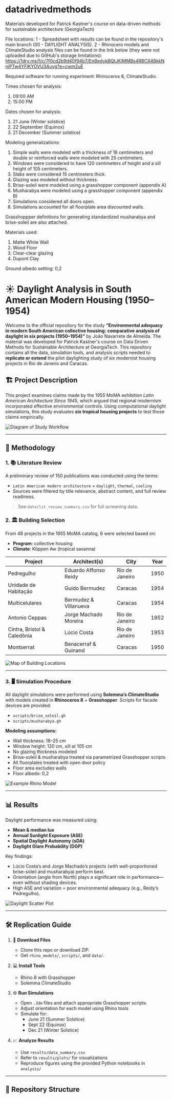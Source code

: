 # datadrivedmethods
Materials developed for Patrick Kastner's course on data-driven methods for sustainable architecture (GeorgiaTech)

File locations:
1 - Spreadsheet with results can be found in the repository's main branch (00 - DAYLIGHT ANALYSIS).
2 - Rhinocero models and ClimateStudio analysis files can be found in the link below (they were not uploaded due to GitHub's storage limitations):
https://1drv.ms/f/c/7f0cd2b9d40f94b7/EnBedykBQtJKjMMBs4RBCX4BkkNnjPTw4YFlKYOVU3Auyg?e=cwm2uE

Required software for running experiment:
Rhinoceros 8, ClimateStudio.

Times chosen for analysis:
1. 09:00 AM
2. 15:00 PM

Dates chosen for analysis:
1. 21 June (Winter solstice)
2. 22 September (Equinox)
3. 21 December (Summer solstice)

Modeling generalizations:
1. Simple walls were modeled with a thickness of 18 centimeters and double or reinforced walls were modeled
with 25 centimeters.
2. Windows were considered to have 120 centimeters of height and a sill height of 105 centimeters.
3. Slabs were considered 15 centimeters thick.
4. Glazing was modeled without thickness.
5. Brise-soleil were modeled using a grasshopper component (appendix A)
6. Musharabya were modeled using a grasshopper component (appendix B)
7. Simulations considered all doors open.
8. Simulations accounted for all floorplate area discounted walls.

Grasshoppper definitions for generating standardized musharabya and brise-soleil are also attached.

Materials used:
1. Matte White Wall
2. Wood Floor
3. Clear-clear glazing
4. Dupont Clay

Ground albedo setting: 0,2

# ☀️ Daylight Analysis in South American Modern Housing (1950–1954)

Welcome to the official repository for the study **“Environmental adequacy in modern South American collective housing: comparative analysis of daylight in six projects (1950–1954)”** by João Navarrete de Almeida. The material was developed for Patrick Kastner's course on Data Driven Methods for Sustainable Architecture at GeorgiaTech. This repository contains all the data, simulation tools, and analysis scripts needed to **replicate or extend** the pilot daylighting study of six modernist housing projects in Rio de Janeiro and Caracas.

## 🏗️ Project Description

This project examines claims made by the 1955 MoMA exhibition *Latin American Architecture Since 1945*, which argued that regional modernism incorporated effective environmental controls. Using computational daylight simulations, this study evaluates **six tropical housing projects** to test those claims empirically.

![Diagram of Study Workflow](images/workflow_diagram.png) <!-- Add your diagram -->

---

## 🧪 Methodology

### 1. 📚 Literature Review
A preliminary review of 150 publications was conducted using the terms:

- `Latin American modern architecture` + `daylight`, `thermal`, `cooling`
- Sources were filtered by title relevance, abstract content, and full review readiness.

> See `data/lit_review_summary.csv` for full screening data.

### 2. 🏛️ Building Selection

From 48 projects in the 1955 MoMA catalog, 6 were selected based on:

- **Program**: collective housing
- **Climate**: Köppen Aw (tropical savanna)

| Project | Architect(s) | City | Year |
|--------|-------------|------|------|
| Pedregulho | Eduardo Affonso Reidy | Rio de Janeiro | 1950 |
| Unidade de Habitação | Guido Bermudez | Caracas | 1954 |
| Multicelulares | Bermudez & Villanueva | Caracas | 1954 |
| Antonio Ceppas | Jorge Machado Moreira | Rio de Janeiro | 1952 |
| Cintra, Bristol & Caledônia | Lúcio Costa | Rio de Janeiro | 1953 |
| Montserrat | Benacerraf & Guinand | Caracas | 1950 |

![Map of Building Locations](images/building_map.png) <!-- Add your map -->

---

### 3. 🖥️ Simulation Procedure

All daylight simulations were performed using **Solemma’s ClimateStudio** with models created in **Rhinoceros 8** + **Grasshopper**. Scripts for facade devices are provided:

- `scripts/brise_soleil.gh`
- `scripts/musharabya.gh`

**Modeling assumptions:**

- Wall thickness: 18–25 cm
- Window height: 120 cm, sill at 105 cm
- No glazing thickness modeled
- Brise-soleil & musharabya treated via parametrized Grasshopper scripts
- All floorplates treated with open door policy
- Floor area excludes walls
- Floor albedo: 0,2

![Example Rhino Model](images/rhino_model_example.png)

---

## 📊 Results

Daylight performance was measured using:

- **Mean & median lux**
- **Annual Sunlight Exposure (ASE)**
- **Spatial Daylight Autonomy (sDA)**
- **Daylight Glare Probability (DGP)**

Key findings:

- Lúcio Costa’s and Jorge Machado’s projects (with well-proportioned brise-soleil and musharabya) perform best.
- Orientation (angle from North) plays a significant role in performance—even without shading devices.
- High ASE and variation = poor environmental adequacy (e.g., Reidy’s Pedregulho).

![Daylight Scatter Plot](images/scatter_ase_orientation.png)

---

## 🛠️ Replication Guide

1. 🧾 **Download Files**
   - Clone this repo or download ZIP.
   - Get `rhino_models/`, `scripts/`, and `data/`.

2. 💻 **Install Tools**
   - Rhino 8 with Grasshopper
   - Solemma ClimateStudio

3. ⚙️ **Run Simulations**
   - Open `.3dm` files and attach appropriate Grasshopper scripts
   - Adjust orientation for each model using Rhino tools
   - Simulate for:
     - June 21 (Summer Solstice)
     - Sept 22 (Equinox)
     - Dec 21 (Winter Solstice)

4. 📈 **Analyze Results**
   - Use `results/data_summary.csv`
   - Refer to `results/plots/` for visualizations
   - Reproduce figures using the provided Python notebooks in `analysis/`

---

## 📁 Repository Structure





